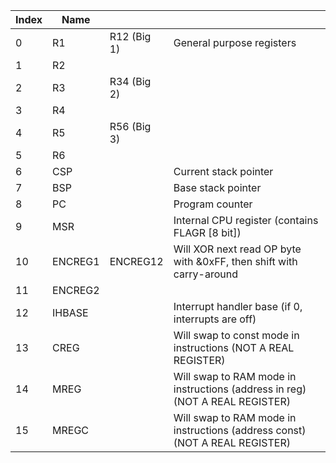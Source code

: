 | Index | Name    |             |                                                                              |
|-------|---------|-------------|------------------------------------------------------------------------------|
| 0     | R1      | R12 (Big 1) | General purpose registers                                                    |
| 1     | R2      |             |                                                                              |
| 2     | R3      | R34 (Big 2) |                                                                              |
| 3     | R4      |             |                                                                              |
| 4     | R5      | R56 (Big 3) |                                                                              |
| 5     | R6      |             |                                                                              |
| 6     | CSP     |             | Current stack pointer                                                        |
| 7     | BSP     |             | Base stack pointer                                                           |
| 8     | PC      |             | Program counter                                                              |
| 9     | MSR     |             | Internal CPU register (contains FLAGR [8 bit])                               |
| 10    | ENCREG1 | ENCREG12    | Will XOR next read OP byte with &0xFF, then shift with carry-around          |
| 11    | ENCREG2 |             |                                                                              |
| 12    | IHBASE  |             | Interrupt handler base (if 0, interrupts are off)                            |
| 13    | CREG    |             | Will swap to const mode in instructions (NOT A REAL REGISTER)                |
| 14    | MREG    |             | Will swap to RAM mode in instructions (address in reg) (NOT A REAL REGISTER) |
| 15    | MREGC   |             | Will swap to RAM mode in instructions (address const) (NOT A REAL REGISTER)  |
